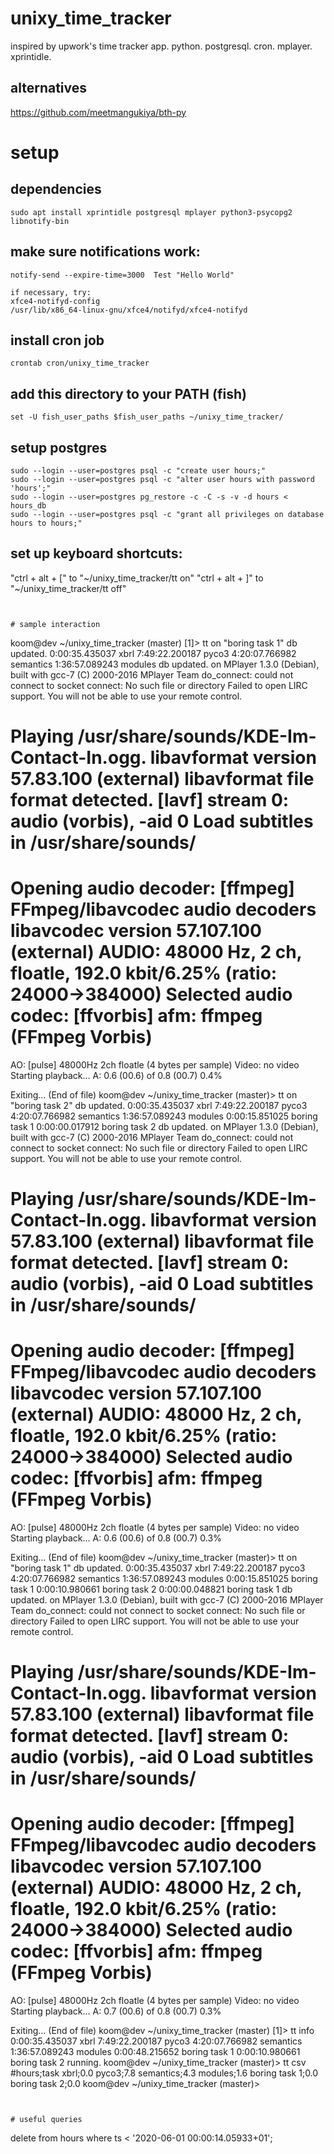 # unixy_time_tracker
inspired by upwork's time tracker app. python. postgresql. cron. mplayer. xprintidle. 

## alternatives
https://github.com/meetmangukiya/bth-py

# setup

## dependencies
```
sudo apt install xprintidle postgresql mplayer python3-psycopg2 libnotify-bin
```

## make sure notifications work:
```notify-send --expire-time=3000  Test "Hello World"```
```
if necessary, try:
xfce4-notifyd-config
/usr/lib/x86_64-linux-gnu/xfce4/notifyd/xfce4-notifyd
```

## install cron job

```
crontab cron/unixy_time_tracker
```

## add this directory to your PATH (fish)
``
set -U fish_user_paths $fish_user_paths ~/unixy_time_tracker/
``

## setup postgres
```
sudo --login --user=postgres psql -c "create user hours;"
sudo --login --user=postgres psql -c "alter user hours with password 'hours';"
sudo --login --user=postgres pg_restore -c -C -s -v -d hours < hours_db
sudo --login --user=postgres psql -c "grant all privileges on database hours to hours;"
```


## set up keyboard shortcuts:
"ctrl + alt + [" to "~/unixy_time_tracker/tt on"
"ctrl + alt + ]" to "~/unixy_time_tracker/tt off"

```


# sample interaction
```
koom@dev ~/unixy_time_tracker (master) [1]> tt on "boring task 1"
db updated.
0:00:35.435037 xbrl
7:49:22.200187 pyco3
4:20:07.766982 semantics
1:36:57.089243 modules
db updated.
on
MPlayer 1.3.0 (Debian), built with gcc-7 (C) 2000-2016 MPlayer Team
do_connect: could not connect to socket
connect: No such file or directory
Failed to open LIRC support. You will not be able to use your remote control.

Playing /usr/share/sounds/KDE-Im-Contact-In.ogg.
libavformat version 57.83.100 (external)
libavformat file format detected.
[lavf] stream 0: audio (vorbis), -aid 0
Load subtitles in /usr/share/sounds/
==========================================================================
Opening audio decoder: [ffmpeg] FFmpeg/libavcodec audio decoders
libavcodec version 57.107.100 (external)
AUDIO: 48000 Hz, 2 ch, floatle, 192.0 kbit/6.25% (ratio: 24000->384000)
Selected audio codec: [ffvorbis] afm: ffmpeg (FFmpeg Vorbis)
==========================================================================
AO: [pulse] 48000Hz 2ch floatle (4 bytes per sample)
Video: no video
Starting playback...
A:   0.6 (00.6) of 0.8 (00.7)  0.4% 


Exiting... (End of file)
koom@dev ~/unixy_time_tracker (master)> tt on "boring task 2"
db updated.
0:00:35.435037 xbrl
7:49:22.200187 pyco3
4:20:07.766982 semantics
1:36:57.089243 modules
0:00:15.851025 boring task 1
0:00:00.017912 boring task 2
db updated.
on
MPlayer 1.3.0 (Debian), built with gcc-7 (C) 2000-2016 MPlayer Team
do_connect: could not connect to socket
connect: No such file or directory
Failed to open LIRC support. You will not be able to use your remote control.

Playing /usr/share/sounds/KDE-Im-Contact-In.ogg.
libavformat version 57.83.100 (external)
libavformat file format detected.
[lavf] stream 0: audio (vorbis), -aid 0
Load subtitles in /usr/share/sounds/
==========================================================================
Opening audio decoder: [ffmpeg] FFmpeg/libavcodec audio decoders
libavcodec version 57.107.100 (external)
AUDIO: 48000 Hz, 2 ch, floatle, 192.0 kbit/6.25% (ratio: 24000->384000)
Selected audio codec: [ffvorbis] afm: ffmpeg (FFmpeg Vorbis)
==========================================================================
AO: [pulse] 48000Hz 2ch floatle (4 bytes per sample)
Video: no video
Starting playback...
A:   0.6 (00.6) of 0.8 (00.7)  0.3% 


Exiting... (End of file)
koom@dev ~/unixy_time_tracker (master)> tt on "boring task 1"
db updated.
0:00:35.435037 xbrl
7:49:22.200187 pyco3
4:20:07.766982 semantics
1:36:57.089243 modules
0:00:15.851025 boring task 1
0:00:10.980661 boring task 2
0:00:00.048821 boring task 1
db updated.
on
MPlayer 1.3.0 (Debian), built with gcc-7 (C) 2000-2016 MPlayer Team
do_connect: could not connect to socket
connect: No such file or directory
Failed to open LIRC support. You will not be able to use your remote control.

Playing /usr/share/sounds/KDE-Im-Contact-In.ogg.
libavformat version 57.83.100 (external)
libavformat file format detected.
[lavf] stream 0: audio (vorbis), -aid 0
Load subtitles in /usr/share/sounds/
==========================================================================
Opening audio decoder: [ffmpeg] FFmpeg/libavcodec audio decoders
libavcodec version 57.107.100 (external)
AUDIO: 48000 Hz, 2 ch, floatle, 192.0 kbit/6.25% (ratio: 24000->384000)
Selected audio codec: [ffvorbis] afm: ffmpeg (FFmpeg Vorbis)
==========================================================================
AO: [pulse] 48000Hz 2ch floatle (4 bytes per sample)
Video: no video
Starting playback...
A:   0.7 (00.6) of 0.8 (00.7)  0.3% 


Exiting... (End of file)
koom@dev ~/unixy_time_tracker (master) [1]> tt info
0:00:35.435037 xbrl
7:49:22.200187 pyco3
4:20:07.766982 semantics
1:36:57.089243 modules
0:00:48.215652 boring task 1
0:00:10.980661 boring task 2
running.
koom@dev ~/unixy_time_tracker (master)> tt csv
#hours;task
xbrl;0.0
pyco3;7.8
semantics;4.3
modules;1.6
boring task 1;0.0
boring task 2;0.0
koom@dev ~/unixy_time_tracker (master)> 
```


# useful queries
```
﻿delete from hours where ts < '2020-06-01 00:00:14.05933+01';
```

